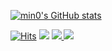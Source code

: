 
[![min0's GitHub stats](https://github-readme-stats.vercel.app/api?username=Jimmy-Jung&show_icons=true&theme=테마a&count_private=true)](https://github.com/anuraghazra/github-readme-stats)

[![Hits](https://hits.seeyoufarm.com/api/count/incr/badge.svg?url=https%3A%2F%2Fgithub.com%2FJimmy-Jung&count_bg=%233B79BE&title_bg=%23555555&icon=github.svg&icon_color=%23E7E7E7&title=visited&edge_flat=false)](https://hits.seeyoufarm.com)
<img src="https://img.shields.io/badge/Swift-356cab?style=flat&logo=swift&logoColor=white"/> 
<a href="https://jimmy-ios.tistory.com">
		<img src="https://img.shields.io/badge/개발블로그-2f6098?style=flat&logo=tistory&logoColor=white" />
<a href="https://apps.apple.com/kr/app/%EB%8B%AC%EB%9F%AC%EB%AA%A8%EC%95%84-%EB%8B%AC%EB%9F%AC%ED%88%AC%EC%9E%90-%ED%95%84%EC%88%98%EC%95%B1/id6449301429">
		<img src="https://img.shields.io/badge/달러모아-295485?style=flat&logo=appstore&logoColor=white" />

